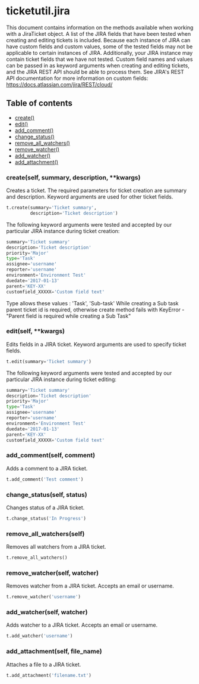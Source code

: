 # ticketutil.jira

This document contains information on the methods available when working
with a JiraTicket object. A list of the JIRA fields that have 
been tested when creating and editing tickets is included. Because 
each instance of JIRA can have custom fields and custom values, some 
of the tested fields may not be applicable to certain instances of 
JIRA. Additionally, your JIRA instance may contain ticket fields
that we have not tested. Custom field names and values can be passed in
as keyword arguments when creating and editing tickets, and the JIRA
REST API should be able to process them. See JIRA's REST API 
documentation for more information on custom fields: 
https://docs.atlassian.com/jira/REST/cloud/

## Table of contents
- [create()](#create)
- [edit()](#edit)
- [add_comment()](#comment)
- [change_status()](#status)
- [remove_all_watchers()](#remove_all_watchers)
- [remove_watcher()](#remove_watcher)
- [add_watcher()](#add_watcher)
- [add_attachment()](#add_attachment)

### create(self, summary, description, \*\*kwargs) <a name="create"></a>

Creates a ticket. The required parameters for ticket creation are
summary and description. Keyword arguments are used for other ticket
fields.

```python
t.create(summary='Ticket summary',
         description='Ticket description')
```

The following keyword arguments were tested and accepted by our
particular JIRA instance during ticket creation:

```python
summary='Ticket summary'
description='Ticket description'
priority='Major'
type='Task'
assignee='username'
reporter='username'
environment='Environment Test'
duedate='2017-01-13'
parent='KEY-XX'
customfield_XXXXX='Custom field text'
```

Type allows these values : 'Task', 'Sub-task'
While creating a Sub task parent ticket id is required, otherwise create
method fails with KeyError - "Parent field is required while creating a Sub Task"

### edit(self, \*\*kwargs) <a name="edit"></a>

Edits fields in a JIRA ticket. Keyword arguments are used to 
specify ticket fields.

```python
t.edit(summary='Ticket summary')
```

The following keyword arguments were tested and accepted by our
particular JIRA instance during ticket editing:

```python
summary='Ticket summary'
description='Ticket description'
priority='Major'
type='Task'
assignee='username'
reporter='username'
environment='Environment Test'
duedate='2017-01-13'
parent='KEY-XX'
customfield_XXXXX='Custom field text'
```

### add_comment(self, comment) <a name="comment"></a>

Adds a comment to a JIRA ticket.

```python
t.add_comment('Test comment')
```

### change_status(self, status) <a name="status"></a>

Changes status of a JIRA ticket.

```python
t.change_status('In Progress')
```

### remove_all_watchers(self) <a name="remove_all_watchers"></a>

Removes all watchers from a JIRA ticket.

```python
t.remove_all_watchers()
```

### remove_watcher(self, watcher) <a name="remove_watcher"></a>

Removes watcher from a JIRA ticket. Accepts an email or username.

```python
t.remove_watcher('username')
```

### add_watcher(self, watcher) <a name="add_watcher"></a>

Adds watcher to a JIRA ticket. Accepts an email or username.

```python
t.add_watcher('username')
```

### add_attachment(self, file_name) <a name="add_attachment"></a>

Attaches a file to a JIRA ticket.

```python
t.add_attachment('filename.txt')
```
